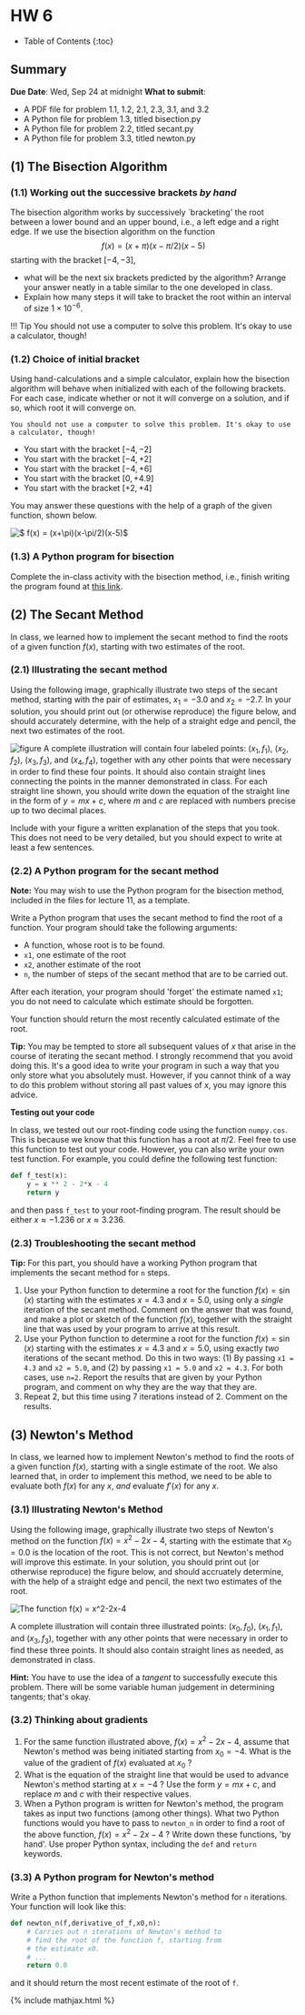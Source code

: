 ---
---

# HW 6

* Table of Contents
{:toc}

## Summary

**Due Date**: Wed, Sep 24 at midnight
**What to submit**:
- A PDF file for problem 1.1, 1.2, 2.1, 2.3, 3.1, and 3.2
- A Python file for problem 1.3, titled bisection.py
- A Python file for problem 2.2, titled secant.py
- A Python file for problem 3.3, titled newton.py



## (1) The Bisection Algorithm

### (1.1) Working out the successive brackets *by hand*
The bisection algorithm works by successively `bracketing' the root between a lower bound and an upper bound, i.e., a left edge and a right edge. If we use the bisection algorithm on the function $$ f(x) = (x+\pi)(x-\pi/2)(x-5)$$ starting with the bracket $[-4,-3]$,
* what will be the next six brackets predicted by the algorithm? Arrange your answer neatly in a table similar to the one developed in class.
* Explain how many steps it will take to bracket the root within an interval of size $1 \times 10^{-6}$.

!!! Tip
    You should not use a computer to solve this problem. It's okay to use a calculator, though!

### (1.2) Choice of initial bracket
Using hand-calculations and a simple calculator, explain how the bisection algorithm will behave when initialized with each of the following brackets. For each case, indicate whether or not it will converge on a solution, and if so, which root it will converge on.

    You should not use a computer to solve this problem. It's okay to use a calculator, though!

* You start with the bracket $[-4,-2]$
* You start with the bracket $[-4,+2]$
* You start with the bracket $[-4,+6]$
* You start with the bracket $[0,+4.9]$
* You start with the bracket $[+2,+4]$

You may answer these questions with the help of a graph of the given function, shown below.

![$ f(x) = (x+\pi)(x-\pi/2)(x-5)$](bisection-fig.png)

### (1.3) A Python program for bisection

Complete the in-class activity with the bisection method, i.e., finish writing the program found at [this link](../Resources/#lec-61-tue-oct-7bisection_algorithm.py).

## (2) The Secant Method
In class, we learned how to implement the secant method to find the roots of a given function $f(x)$, starting with two estimates of the root.

### (2.1) Illustrating the secant method
Using the following image, graphically illustrate two steps of the secant method, starting with the pair of estimates, $x_1 = -3.0$ and $x_2 = -2.7$. In your solution, you should print out (or otherwise reproduce) the figure below, and should accurately determine, with the help of a straight edge and pencil, the next two estimates of the root.

![figure](secant-fig.png)
A complete illustration will contain four labeled points: $(x_1,f_1)$, $(x_2,f_2)$, $(x_3,f_3)$, and $(x_4,f_4)$, together with any other points that were necessary in order to find these four points. It should also contain straight lines connecting the points in the manner demonstrated in class. For each straight line shown, you should write down the equation of the straight line in the form of $y = mx+c$, where $m$ and $c$ are replaced with numbers precise up to two decimal places.

Include with your figure a written explanation of the steps that you took. This does not need to be very detailed, but you should expect to write at least a few sentences.

### (2.2) A Python program for the secant method


**Note:** You may wish to use the Python program for the bisection method, included in the files for lecture 11, as a template.

Write a Python program that uses the secant method to find the root of a function. Your program should take the following arguments:
* A function, whose root is to be found.
* `x1`, one estimate of the root
* `x2`, another estimate of the root
* `n`, the number of steps of the secant method that are to be carried out.

After each iteration, your program should 'forget' the estimate named `x1`; you do not need to calculate which estimate should be forgotten.

Your function should return the most recently calculated estimate of the root.


**Tip:** You may be tempted to store all subsequent values of $x$ that arise in the course of iterating the secant method. I strongly recommend that you avoid doing this. It's a good idea to write your program in such a way that you only store what you absolutely must. However, if you cannot think of a way to do this problem without storing all past values of $x$, you may ignore this advice.

**Testing out your code**

In class, we tested out our root-finding code using the function `numpy.cos`. This is because we know that this function has a root at $\pi/2$. Feel free to use this function to test out your code. However, you can also write your own test function. For example, you could define the following test function:

~~~python
def f_test(x):
    y = x ** 2 - 2*x - 4
    return y
~~~

and then pass `f_test` to your root-finding program. The result should be either $x \approx -1.236$ or $x \approx 3.236$.

### (2.3) Troubleshooting the secant method

**Tip:** For this part, you should have a working Python program that implements the secant method for `n` steps.

1. Use your Python function to determine a root for the function $f(x) = \sin(x)$ starting with the estimates $x = 4.3$ and $x=5.0$, using only a *single* iteration of the secant method. Comment on the answer that was found, and make a plot or sketch of the function $f(x)$, together with the straight line that was used by your program to arrive at this result.
2. Use your Python function to determine a root for the function $f(x) = \sin(x)$ starting with the estimates $x = 4.3$ and $x = 5.0$, using exactly *two* iterations of the secant method. Do this in two ways: (1) By passing `x1 = 4.3` and `x2 = 5.0`, and (2) by passing `x1 = 5.0` and `x2 = 4.3`. For both cases, use `n=2`. Report the results that are given by your Python program, and comment on why they are the way that they are.
3. Repeat 2, but this time using 7 iterations instead of 2. Comment on the results.

## (3) Newton's Method

In class, we learned how to implement Newton's method to find the roots of a given function $f(x)$, starting with a single estimate of the root. We also learned that, in order to implement this method, we need to be able to evaluate both $f(x)$ for any $x$, *and* evaluate $f'(x)$ for any $x$.

### (3.1) Illustrating Newton's Method


Using the following image, graphically illustrate two steps of Newton's method on the function $f(x) = x^2 -2x -4$, starting with the estimate that $x_0 = 0.0$ is the location of the root. This is not correct, but Newton's method will improve this estimate. In your solution, you should print out (or otherwise reproduce) the figure below, and should accruately determine, with the help of a straight edge and pencil, the next two estimates of the root.

![The function $f(x) = x^2-2x-4$](newton-fig.png)

A complete illustration will contain three illustrated points: $(x_0,f_0)$, $(x_1,f_1)$, and $(x_3,f_3)$, together with any other points that were necessary in order to find these three points. It should also contain straight lines as needed, as demonstrated in class.


**Hint:** You have to use the idea of a *tangent* to successfully execute this problem. There will be some variable human judgement in determining tangents; that's okay.

### (3.2) Thinking about gradients

1. For the same function illustrated above, $f(x) = x^2 - 2x - 4$, assume that Newton's method was being initiated starting from $x_0 = -4$. What is the value of the gradient of $f(x)$ evaluated at $x_0$ ?
2. What is the equation of the straight line that would be used to advance Newton's method starting at $x = -4$ ? Use the form $y = mx+c$, and replace $m$ and $c$ with their respective values.
2. When a Python program is written for Newton's method, the program takes as input two functions (among other things). What two Python functions would you have to pass to `newton_n` in order to find a root of the above function, $f(x) = x^2 - 2x - 4$ ? Write down these functions, 'by hand'. Use proper Python syntax, including the `def` and `return` keywords.

### (3.3) A Python program for Newton's method

Write a Python function that implements Newton's method for `n` iterations. Your function will look like this:

~~~python
def newton_n(f,derivative_of_f,x0,n):
    # Carries out n iterations of Newton's method to
    # find the root of the function f, starting from
    # the estimate x0.
    # ...
    return 0.0
~~~

and it should return the most recent estimate of the root of `f`.

{% include mathjax.html %}
